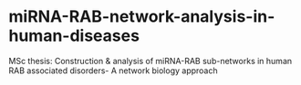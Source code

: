 # miRNA-RAB-network-analysis-in-human-diseases
MSc thesis: Construction &amp; analysis of miRNA-RAB sub-networks in human RAB associated disorders- A network biology approach

